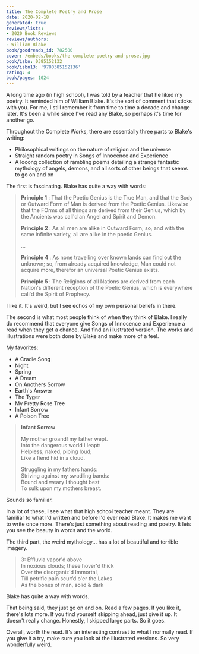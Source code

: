 ```yaml
---
title: The Complete Poetry and Prose
date: 2020-02-18
generated: true
reviews/lists:
- 2020 Book Reviews
reviews/authors:
- William Blake
book/goodreads_id: 782580
cover: /embeds/books/the-complete-poetry-and-prose.jpg
book/isbn: 0385152132
book/isbn13: '9780385152136'
rating: 4
book/pages: 1024
---
```

A long time ago (in high school), I was told by a teacher that he liked my poetry. It reminded him of William Blake. It's the sort of comment that sticks with you. For me, I still remember it from time to time a decade and change later. It's been a while since I've read any Blake, so perhaps it's time for another go.

Throughout the Complete Works, there are essentially three parts to Blake's writing:

<!--more-->

- Philosophical writings on the nature of religion and the universe
- Straight random poetry in Songs of Innocence and Experience
- A looong collection of rambling poems detailing a strange fantastic mythology of angels, demons, and all sorts of other beings that seems to go on and on

The first is fascinating. Blake has quite a way with words:

>  **Principle 1** : That the Poetic Genius is the True Man, and that the Body or Outward Form of Man is derived from the Poetic Genius. Likewise that the FOrms of all things are derived from their Genius, which by the Ancients was call'd an Angel and Spirit and Demon.
>
> **Principle 2** : As all men are alike in Outward Form; so, and with the same infinite variety, all are alike in the poetic Genius.
>
> ...
>
>  **Principle 4** : As none travelling over known lands can find out the unknown; so, from already acquired knowledge, Man could not acquire more, therefor an universal Poetic Genius exists.
>
>  **Principle 5** : The Religions of all Nations are derived from each Nation's different reception of the Poetic Genius, which is everywhere call'd the Spirit of Prophecy.

I like it. It's weird, but I see echos of my own personal beliefs in there.

The second is what most people think of when they think of Blake. I really do recommend that everyone give Songs of Innocence and Experience a read when they get a chance. And find an illustrated version. The works and illustrations were both done by Blake and make more of a feel.

My favorites:

- A Cradle Song
- Night
- Spring
- A Dream
- On Anothers Sorrow
- Earth's Answer
- The Tyger
- My Pretty Rose Tree
- Infant Sorrow
- A Poison Tree

>  **Infant Sorrow**
>
> My mother groand! my father wept.     
> Into the dangerous world I leapt:     
> Helpless, naked, piping loud;     
> Like a fiend hid in a cloud.      
>
> Struggling in my fathers hands:   
> Striving against my swadling bands:   
> Bound and weary I thought best    
> To sulk upon my mothers breast.   

Sounds so familiar.

In a lot of these, I see what that high school teacher meant. They are familiar to what I'd written and before I'd ever read Blake. It makes me want to write once more. There's just something about reading and poetry. It lets you see the beauty in words and the world.

The third part, the weird mythology... has a lot of beautiful and terrible imagery.

> 3: Effluvia vapor'd above     
> In noxious clouds; these hover'd thick        
> Over the disorganiz'd Immortal,       
> Till petrific pain scurfd o'er the Lakes      
> As the bones of man, solid & dark     

Blake has quite a way with words.

That being said, they just go on and on. Read a few pages. If you like it, there's lots more. If you find yourself skipping ahead, just give it up. It doesn't really change. Honestly, I skipped large parts. So it goes.

Overall, worth the read. It's an interesting contrast to what I normally read. If you give it a try, make sure you look at the illustrated versions. So very wonderfully weird.